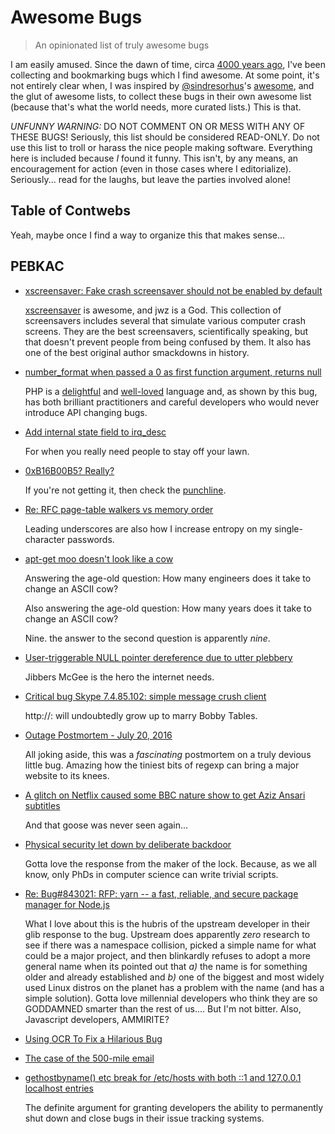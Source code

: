 # Awesome Bugs

> An opinionated list of truly awesome bugs

I am easily amused. Since the dawn of time, circa
[4000 years ago](http://flyingspaghettimonster.wikia.com/wiki/Pastafarianism),
I've been collecting and bookmarking bugs which I find awesome. At some point,
it's not entirely clear when, I was inspired by
[@sindresorhus](https://github.com/sindresorhus)'s 
[awesome](https://github.com/sindresorhus/awesome), and the glut of awesome
lists, to collect these bugs in their own awesome list (because that's what
the world needs, more curated lists.) This is that.

*UNFUNNY WARNING:* DO NOT COMMENT ON OR MESS WITH ANY OF THESE BUGS! Seriously,
this list should be considered READ-ONLY. Do not use this list to troll or
harass the nice people making software. Everything here is included because
*I* found it funny. This isn't, by any means, an encouragement for action
(even in those cases where I editorialize). Seriously... read for the laughs,
but leave the parties involved alone!

## Table of Contwebs

Yeah, maybe once I find a way to organize this that makes sense...

## PEBKAC

* [xscreensaver: Fake crash screensaver should not be enabled by default](https://bugs.debian.org/cgi-bin/bugreport.cgi?bug=553529)

   [xscreensaver](https://www.jwz.org/xscreensaver/) is awesome, and jwz is a God.
   This collection of screensavers includes several that simulate various
   computer crash screens. They are the best screensavers, scientifically
   speaking, but that doesn't prevent people from being confused by them. It
   also has one of the best original author smackdowns in history.

* [number_format when passed a 0 as first function argument, returns null](https://bugs.php.net/bug.php?id=50696)

   PHP is a [delightful](http://phpsadness.com/sad/52) and [well-loved](https://www.google.com/search?q=php+sucks)
   language and, as shown by this bug, has both brilliant practitioners and careful
   developers who would never introduce API changing bugs.

* [Add internal state field to irq_desc](http://www.spinics.net/lists/linux-tip-commits/msg11099.html)

   For when you really need people to stay off your lawn.

* [0xB16B00B5? Really?](https://lkml.org/lkml/2012/7/13/154)

   If you're not getting it, then check the [punchline](https://lkml.org/lkml/2012/7/13/209).

* [Re: RFC page-table walkers vs memory order](https://lwn.net/Articles/509149/)

   Leading underscores are also how I increase entropy on my single-character passwords.

* [apt-get moo doesn't look like a cow](https://bugs.launchpad.net/ubuntu/+source/apt/+bug/56125)

   Answering the age-old question: How many engineers does it take to change an ASCII cow?

   Also answering the age-old question: How many years does it take to change an ASCII cow?

   Nine. the answer to the second question is apparently *nine*.

* [User-triggerable NULL pointer dereference due to utter plebbery](https://jira.mongodb.org/browse/PYTHON-532)

   Jibbers McGee is the hero the internet needs.

* [Critical bug Skype 7.4.85.102: simple message crush client](https://community.skype.com/t5/Windows-archive/Critical-bug-Skype-7-4-85-102-simple-message-crush-client/td-p/3996419)

   http://: will undoubtedly grow up to marry Bobby Tables.

* [Outage Postmortem - July 20, 2016](http://stackstatus.net/post/147710624694/outage-postmortem-july-20-2016)

   All joking aside, this was a *fascinating* postmortem on a truly devious
   little bug. Amazing how the tiniest bits of regexp can bring a major
   website to its knees.

* [A glitch on Netflix caused some BBC nature show to get Aziz Ansari subtitles](https://www.reddit.com/r/funny/comments/4vv5f6/a_glitch_on_netflix_caused_some_bbc_nature_show/)

   And that goose was never seen again...

* [Physical security let down by deliberate backdoor](https://www.amazon.com/review/R1OPKA227Q6P5)

   Gotta love the response from the maker of the lock. Because, as we all know,
   only PhDs in computer science can write trivial scripts.

* [Re: Bug#843021: RFP: yarn -- a fast, reliable, and secure package manager for Node.js](https://lists.debian.org/debian-devel/2016/11/msg00103.html)

   What I love about this is the hubris of the upstream developer in their glib
   response to the bug. Upstream does apparently *zero* research to see if there
   was a namespace collision, picked a simple name for what could be a major
   project, and then blinkardly refuses to adopt a more general name when
   its pointed out that *a)* the name is for something older and already
   established and *b)* one of the biggest and most widely used Linux distros
   on the planet has a problem with the name (and has a simple solution).
   Gotta love millennial developers who think they are so GODDAMNED smarter
   than the rest of us.... But I'm not bitter. Also, Javascript developers, AMMIRITE?

* [Using OCR To Fix a Hilarious Bug](http://artsy.github.io/blog/2015/11/05/Using-OCR-To-Fix-A-Hilarious-Bug/)

* [The case of the 500-mile email](https://www.ibiblio.org/harris/500milemail.html)

* [gethostbyname() etc break for /etc/hosts with both ::1 and 127.0.0.1 localhost entries](https://sourceware.org/bugzilla/show_bug.cgi?id=4980)

   The definite argument for granting developers the ability to permanently
   shut down and close bugs in their issue tracking systems.
